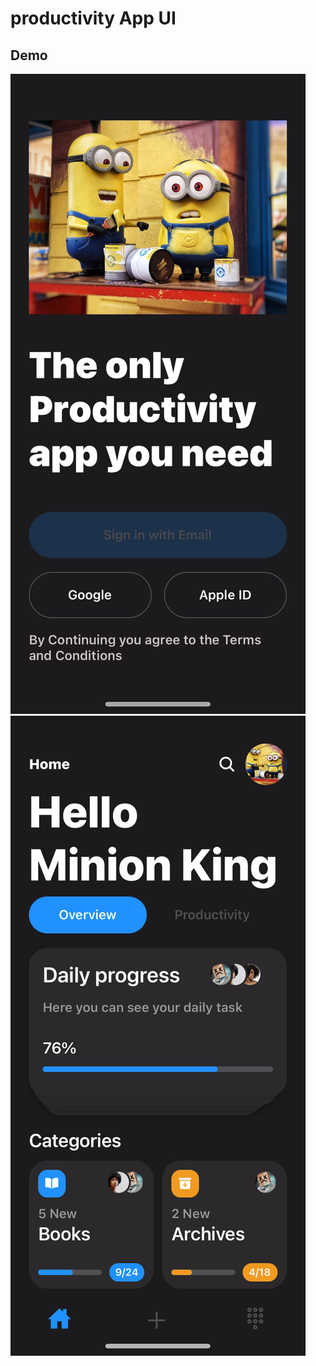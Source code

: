 # productivity App UI 

## Demo

<img src="/Demo/IMG_6006.png" alt="Demo_Picture" />
<br>
<img src="/Demo/IMG_6008.png" alt="Demo_Picture" />
